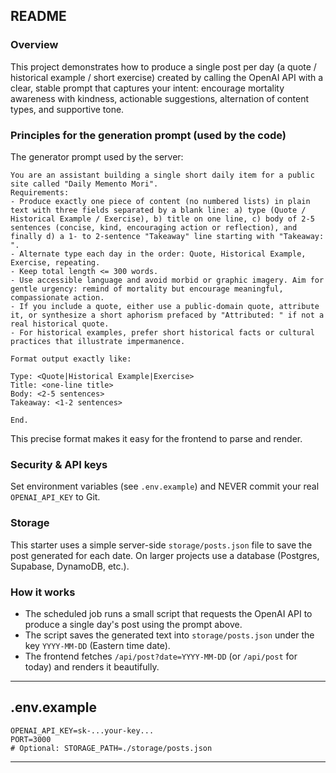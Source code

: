 ## README

### Overview
This project demonstrates how to produce a single post per day (a quote / historical example / short exercise) created by calling the OpenAI API with a clear, stable prompt that captures your intent: encourage mortality awareness with kindness, actionable suggestions, alternation of content types, and supportive tone.

### Principles for the generation prompt (used by the code)
The generator prompt used by the server:

```
You are an assistant building a single short daily item for a public site called "Daily Memento Mori".
Requirements:
- Produce exactly one piece of content (no numbered lists) in plain text with three fields separated by a blank line: a) type (Quote / Historical Example / Exercise), b) title on one line, c) body of 2-5 sentences (concise, kind, encouraging action or reflection), and finally d) a 1- to 2-sentence "Takeaway" line starting with "Takeaway: ".
- Alternate type each day in the order: Quote, Historical Example, Exercise, repeating.
- Keep total length <= 300 words.
- Use accessible language and avoid morbid or graphic imagery. Aim for gentle urgency: remind of mortality but encourage meaningful, compassionate action.
- If you include a quote, either use a public-domain quote, attribute it, or synthesize a short aphorism prefaced by "Attributed: " if not a real historical quote.
- For historical examples, prefer short historical facts or cultural practices that illustrate impermanence.

Format output exactly like:

Type: <Quote|Historical Example|Exercise>
Title: <one-line title>
Body: <2-5 sentences>
Takeaway: <1-2 sentences>

End.
```

This precise format makes it easy for the frontend to parse and render.

### Security & API keys
Set environment variables (see `.env.example`) and NEVER commit your real `OPENAI_API_KEY` to Git.

### Storage
This starter uses a simple server-side `storage/posts.json` file to save the post generated for each date. On larger projects use a database (Postgres, Supabase, DynamoDB, etc.).

### How it works
- The scheduled job runs a small script that requests the OpenAI API to produce a single day's post using the prompt above.
- The script saves the generated text into `storage/posts.json` under the key `YYYY-MM-DD` (Eastern time date).
- The frontend fetches `/api/post?date=YYYY-MM-DD` (or `/api/post` for today) and renders it beautifully.

---

## .env.example

```.env
OPENAI_API_KEY=sk-...your-key...
PORT=3000
# Optional: STORAGE_PATH=./storage/posts.json
```

---